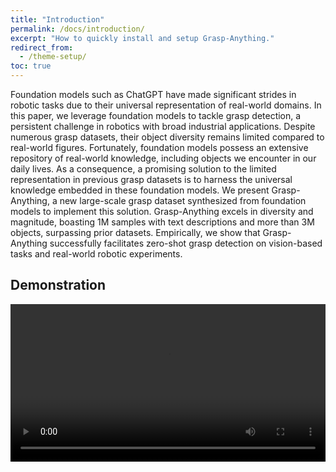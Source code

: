 ```yaml
---
title: "Introduction"
permalink: /docs/introduction/
excerpt: "How to quickly install and setup Grasp-Anything."
redirect_from:
  - /theme-setup/
toc: true
---
```


Foundation models such as ChatGPT have made significant strides in robotic tasks due to their universal representation of real-world domains. In this paper, we leverage foundation models to tackle grasp detection, a persistent challenge in robotics with broad industrial applications. Despite numerous grasp datasets, their object diversity remains limited compared to real-world figures. Fortunately, foundation models possess an extensive repository of real-world knowledge, including objects we encounter in our daily lives. As a consequence, a promising solution to the limited representation in previous grasp datasets is to harness the universal knowledge embedded in these foundation models. We present Grasp-Anything, a new large-scale grasp dataset synthesized from foundation models to implement this solution. Grasp-Anything excels in diversity and magnitude, boasting 1M samples with text descriptions and more than 3M objects, surpassing prior datasets. Empirically, we show that Grasp-Anything successfully facilitates zero-shot grasp detection on vision-based tasks and real-world robotic experiments.

## Demonstration
<video width="100%" controls>
  <source src="assets/images/ICRA24_0520_VI_fi_compressed.mp4" type="video/mp4">
  Your browser does not support the video tag.
</video>

